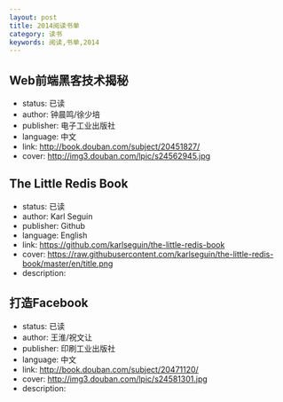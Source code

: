 ```yaml
---
layout: post
title: 2014阅读书单
category: 读书
keywords: 阅读,书单,2014
---
```


## Web前端黑客技术揭秘

- status: 已读
- author: 钟晨鸣/徐少培
- publisher: 电子工业出版社
- language: 中文
- link: http://book.douban.com/subject/20451827/
- cover: http://img3.douban.com/lpic/s24562945.jpg

## The Little Redis Book

- status: 已读
- author: Karl Seguin
- publisher: Github
- language: English
- link: https://github.com/karlseguin/the-little-redis-book
- cover: https://raw.githubusercontent.com/karlseguin/the-little-redis-book/master/en/title.png
- description:

## 打造Facebook

- status: 已读
- author: 王淮/祝文让
- publisher: 印刷工业出版社
- language: 中文
- link: http://book.douban.com/subject/20471120/
- cover: http://img3.douban.com/lpic/s24581301.jpg
- description: 